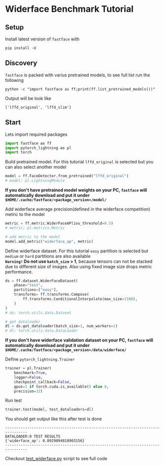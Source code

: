 # Widerface Benchmark Tutorial

## Setup
Install latest version of `fastface` with
```
pip install -U
```

## Discovery
`fastface` is packed with varius pretrained models, to see full list run the following
```
python -c "import fastface as ff;print(ff.list_pretrained_models())"
```
Output will be look like
```
['lffd_original', 'lffd_slim']
```

## Start

Lets import required packages
```python
import fastface as ff
import pytorch_lightning as pl
import torch
```

Build pretrained model. For this tutorial `lffd_original` is selected but you can also select another model
```python
model = ff.FaceDetector.from_pretrained("lffd_original")
# model: pl.LightningModule
```

**If you don't have pretrained model weights on your PC, `fastface` will automatically download and put it under `$HOME/.cache/fastface/<package_version>/model/`**


Add widerface average precision(defined in the widerface competition) metric to the model
```python
metric = ff.metric.WiderFaceAP(iou_threshold=0.5)
# metric: pl.metrics.Metric

# add metric to the model
model.add_metric("widerface_ap", metric)
```

Define widerface dataset. For this tutorial `easy` partition is selected but `medium` or `hard` partitions are also available<br>
**`Warning!` Do not use `batch_size` > 1**, because tensors can not be stacked due to different size of images. Also using fixed image size drops metric performance.
```python
ds = ff.dataset.WiderFaceDataset(
    phase="test",
    partitions=["easy"],
    transforms= ff.transforms.Compose(
        ff.transforms.ConditionalInterpolate(max_size=1500),
    )
)
# ds: torch.utils.data.Dataset

# get dataloader
dl = ds.get_dataloader(batch_size=1, num_workers=1)
# dl: torch.utils.data.DataLoader
```

**If you don't have widerface validation dataset on your PC, `fastface` will automatically download and put it under `$HOME/.cache/fastface/<package_version>/data/widerface/`**

Define `pytorch_lightning.Trainer`
```python
trainer = pl.Trainer(
    benchmark=True,
    logger=False,
    checkpoint_callback=False,
    gpus=1 if torch.cuda.is_available() else 0,
    precision=32)
```

Run test
```python
trainer.test(model, test_dataloaders=dl)
```

You should get output like this after test is done

```script
--------------------------------------------------------------------------------
DATALOADER:0 TEST RESULTS
{'widerface_ap': 0.8929094818903156}
--------------------------------------------------------------------------------
```

Checkout [test_widerface.py](./test_widerface.py) script to see full code
